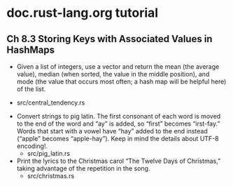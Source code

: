 # doc.rust-lang.org tutorial
## Ch 8.3 Storing Keys with Associated Values in HashMaps 
*  Given a list of integers, use a vector and return the mean (the average value), median (when sorted, the value in the middle position), and mode (the value that occurs most often; a hash map will be helpful here) of the list.
  + src/central_tendency.rs
* Convert strings to pig latin. The first consonant of each word is moved to the end of the word and “ay” is added, so “first” becomes “irst-fay.” Words that start with a vowel have “hay” added to the end instead (“apple” becomes “apple-hay”). Keep in mind the details about UTF-8 encoding!.
  + src/pig_latin.rs 
* Print the lyrics to the Christmas carol “The Twelve Days of Christmas,” taking advantage of the repetition in the song.
  + src/christmas.rs